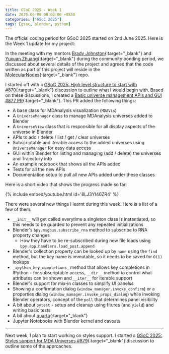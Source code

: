 ```yaml
---
title: GSoC 2025 - Week 1
date: 2025-06-08 00:00:00 +0530
categories: ["GSoC 2025"]
tags: [gsoc, blender, python]
---
```


The official coding period for GSoC 2025 started on 2nd June 2025. Here is the Week 1 update for my project:

In the meeting with my mentors [Brady Johnston](https://github.com/bradyajohnston){:target="_blank"} and [Yuxuan Zhuang](https://github.com/yuxuanzhuang){:target="_blank"} during the community bonding period, we discussed about several details of the project and agreed that the code written as part of this project will reside in the [MolecularNodes](https://github.com/BradyAJohnston/MolecularNodes){:target="_blank"} repo.

I started off with a [GSoC 2025: High level structure to start with #870](https://github.com/BradyAJohnston/MolecularNodes/discussions/870){:target="_blank"} discussion to outline what I would begin with. Based on these discussions, I created a [Basic universe management APIs and GUI
#877 PR](https://github.com/BradyAJohnston/MolecularNodes/pull/877){:target="_blank"}. This PR added the following things:

- A base class for MDAnalysis visualization (`MDAVis`)
- A `UniverseManager` class to manage MDAnalysis universes added to Blender
- A `UniverseView` class that is responsible for all display aspects of the universe in Blender
- APIs to add / delete / list / get / clear universes
- Subscriptable and iterable access to the added universes using `UniverseManager` for easy data access
- GUI within Blender for listing and managing (add / delete) the universes and Trajectory info
- An example notebook that shows all the APIs added
- Tests for all the new APIs
- Documentation setup to pull all new APIs added under these classes

Here is a short video that shows the progress made so far:

{% include embed/youtube.html id='8LJ3YI40ZR4' %}

There were several new things I learnt during this week. Here is a list of a few of them:

- `__init__` will get called everytime a singleton class is instantiated, so this needs to be guarded to prevent any repeated initializations
- Blender's `bpy.msgbus.subscribe_rna` method to subscribe to RNA property changes
  - How they have to be re-subscribed during new file loads using `bpy.app.handlers.load_post.append`
- Blender's collection property can be looked up by `name` using the `find` method, but the key name is immutable, so it needs to be saved for `O(1)` lookups
- `_ipython_key_completions_` method that allows key completions in IPython - for subscriptable access, `__dir__` method to control what attributes can be shown and `__iter__` for iterable support
- Blender's support for mix-in classes to simplify UI panelss
- Showing a confirmation dialog (`window_manager.invoke_confirm`) or a properties dialog (`window_manager.invoke_props_dialog`) while invoking Blender operators, concept of the `poll` that determines panel visibility
- A bit about `pytest` - setup and cleanup using fitures (and `yield`) and writing basic tests
- A bit about [quarto](https://quarto.org){:target="_blank"}
- Jupyter Notebooks with Blender kernel and caveats

***

Next week, I plan to start working on styles support. I started a [GSoC 2025: Styles support for MDA Universes
#879](https://github.com/BradyAJohnston/MolecularNodes/discussions/879){:target="_blank"} discussion to outline some of the approaches.
